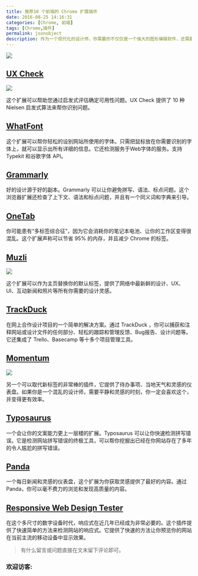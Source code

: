 ```yaml
---
title: 推荐10 个前端的 Chrome 扩展插件
date: 2016-08-25 14:16:31
categories: [Chrome, 前端]
tags: [Chrome,插件]
permalink: jsonobject
description: 作为一个现代化的设计师，你需要的不仅仅是一个强大的图形编辑软件，还需要浏览器中的快速开发工具。设计师和开发者喜欢使用 Chrome，因为它速度快、可靠，并且提供了非常丰富的扩展插件。我这里列出来一些对设计师来说是非常棒的扩展插件，可以帮你节省时间、提升你的注意力和效率。
---
```

<!--more-->

![](https://laod.org/wp-content/uploads/2016/02/chrome-logo.png)
## [UX Check](http://www.uxcheck.co/)
![](https://laod.org/wp-content/uploads/2016/02/chrome-ux-check.png)

这个扩展可以帮助您通过启发式评估确定可用性问题。UX Check 提供了 10 种 Nielsen 启发式算法来帮你识别问题。

## [WhatFont](https://chrome.google.com/webstore/detail/whatfont/jabopobgcpjmedljpbcaablpmlmfcogm?hl=en)
这个扩展可以帮你轻松的设别网站所使用的字体。只需把鼠标放在你需要识别的字体上，就可以显示出所有详细的信息。它还检测服务于Web字体的服务。支持 Typekit 和谷歌字体 API。

## [Grammarly](https://app.grammarly.com/)
好的设计源于好的副本。Grammarly 可以让你避免拼写、语法、标点问题。这个浏览器扩展还检查了上下文、语法和标点问题，并且有一个同义词和字典来引导。

## [OneTab](http://www.one-tab.com/)
你可能患有“多标签综合征”，因为它会消耗你的笔记本电池、让你的工作区变得很混乱。这个扩展声称可以节省 95% 的内存，并且减少 Chrome 的标签。

## [Muzli](https://chrome.google.com/webstore/detail/muzli-2-stay-inspired/glcipcfhmopcgidicgdociohdoicpdfc)
![](https://laod.org/wp-content/uploads/2016/02/chrome-muzli.jpg)

这个扩展可以作为主页替换你的默认标签，提供了网络中最新鲜的设计、UX、UI、互动新闻和照片等所有你需要的设计灵感。

## [TrackDuck]()
在网上合作设计项目的一个简单的解决方案。通过 TrackDuck ，你可以捕获和注释网站或设计文件的任何部分、轻松的跟踪和管理反馈、Bug报告、设计问题等。它还集成了 Trello、Basecamp 等十多个项目管理工具。

## [Momentum](https://chrome.google.com/webstore/detail/trackduck-tool-for-visual/ekhfapehhkdanmgjkgagafnilhomfkek)
![](https://laod.org/wp-content/uploads/2016/02/chrome-momentum.jpg)

另一个可以取代新标签的非常棒的插件，它提供了待办事项、当地天气和灵感的仪表盘。如果你是一个混乱的设计师，需要平静和灵感的时刻，你一定会喜欢这个，并变得更有效率。

## [Typosaurus](https://chrome.google.com/webstore/detail/typosaurus/nhiicdhlbhmlakdghmgalaccooknhjmp)
一个会让你的文案能力更上一层楼的扩展。Typosaurus 可以让你快速检测拼写错误。它是检测网站拼写错误的终极工具，可以帮你挖掘出已经在你网站存在了多年的令人尴尬的拼写错误。

## [Panda](http://usepanda.com/)
一个每日新闻和灵感的仪表盘，这个扩展为你获取灵感提供了最好的内容。通过 Panda，你可以毫不费力的浏览和发现高质量的内容。

## [Responsive Web Design Tester](https://chrome.google.com/webstore/detail/responsive-web-design-tes/objclahbaimlfnbjdeobicmmlnbhamkg?hl=en)
在这个多尺寸的数字设备时代，响应式在近几年已经成为非常必要的。这个插件提供了快速简单的方法来检测网站的响应式。它提供了快速的方法让你预览你的网站在当前主流的移动设备中显示效果。


> 有什么留言或问题直接在文末留下评论即可。

### 欢迎访客:

<ul class="ds-recent-visitors" data-num-items="39" data-avatar-size="56"></ul>